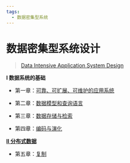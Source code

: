 ```yaml
---
tags:
  - 数据密集型系统
---
```


# 数据密集型系统设计

> [Data Intensive Application System Design](https://www.alipan.com/s/2yoAdUwdtJ6)



**I 数据系统的基础**

- 第一章：[可靠、可扩展、可维护的应用系统](./1_data_system_basic.md)

- 第二章：[数据模型和查询语言](./2_data_model_query_language.md)

- 第三章：[数据存储与检索](./3_data_store_and_search.md)

- 第四章：[编码与演化](./4_encoding_and_evolution.md)

**[II 分布式数据](./part2_distributed_data.md)**

- 第五章：[复制](./5_replication.md)